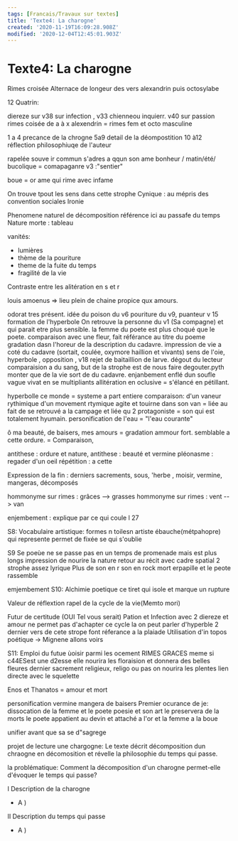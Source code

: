 ```yaml
---
tags: [Francais/Travaux sur textes]
title: 'Texte4: La charogne'
created: '2020-11-19T16:09:28.908Z'
modified: '2020-12-04T12:45:01.903Z'
---
```


# Texte4: La charogne

Rimes croisée 
Alternace de longeur des vers  alexandrin puis octosylabe

12 Quatrin: 

diereze sur v38 sur infection , v33 chienneou inquierr.
v40 sur passion  
rimes coisée de a à x
alexendrin = rimes fem et octo masculine

1 a 4 precance de la chrogne
5a9 detail de la déompostition 
10 à12 réflection philosophiuqe de l'auteur

rapelée souve ir commun
s'adres a qqun son ame
bonheur / matin/été/ bucolique = comapaganre v3 :"sentier"

boue = or 
ame qui rime avec infame

On trouve tpout les sens dans cette strophe
Cynique : au mépris des convention sociales
Ironie

Phenomene naturel de décomposition référence ici au passafe du temps
Nature morte : tableau

vanités:
 - lumières
 - thème de la pouriture
 - theme de la fuite du temps
 - fragilité de la vie

 Contraste entre les alitération  en s et r


louis amoenus => lieu plein de chaine propice qux amours.

odorat tres présent. 
idée du poison du v6 pouriture du v9, puanteur v 15
formation de l'hyperbole
On retrouve la personne du v1 (Sa compagne) et qui parait etre plus sensible. 
la femme du poete est plus choqué que le poete. 
comparaison avec une fleur, fait référance au titre du poeme
gradation dasn l'horeur de la description du cadavre. 
impression de vie a coté du cadavre (sortait, coulée, oxymore haillion et vivants)
sens de l'oie, hyperbole , opposition , 
v18 rejet de baitaillion de larve. dégout du lecteur
comparaision a du sang, 
but de la strophe est de nous faire degouter.pyth
monter que de la vie sort de du cadavre.
enjanbement enflé dun soufle vague vivat en se multipliants
allitération en oclusive = s'élancé en pétillant. 

hyperbolle ce monde = systeme a part entiere
comparaison: d'un vaneur rythimique d'un movement rtymique agite et touirne dans son van  = liée au fait de se retrouvé a la campage et liée qu 2 protagoniste = son qui est totalement hyumain. 
personification de l'eau = "l'eau courante"

ô ma beauté, de baisers, mes amours = gradation ammour fort.
semblable a cette ordure.  = Comparaison, 

antithese : ordure et nature,
antithese : beauté et vermine
pléonasme : regader d'un oeil
répétition : a cette

Expression de la fin : derniers sacrements, sous, 'herbe , moisir, vermine, mangeras, décomposés

hommonyme sur rimes : grâces --> grasses
hommonyme sur rimes : vent --> van

enjembement : explique par ce qui coule l 27

S8:
Vocabulaire artistique: formes n toilesn artiste ébauche(métpahopre) qui represente permet de fixée se qui s'oublie

S9
Se poeùe ne se passe pas en un temps de promenade mais est plus longs 
impression de nourire la nature
retour au récit avec cadre spatial
2 strophe assez lyrique
Plus de son en r son en rock
mort erpapille et le peote rassemble

emjembement 
S10:
Alchimie poetique
ce tiret qui isole et marque un rupture

Valeur de réflextion 
rapel de la cycle de la vie(Memto mori)

Futur de certitude (OUI Tel vous serait)
Pation et Infection avec 2 diereze et amour ne permet pas d'achapter ce cycle la on peut parler d'hyperble
2 dernier vers de cete strope font réferance a la plaiade
Utilisation d'in topos poétique -> Mignene allons voirs 

S11:
Emploi du futue 
ùoisir parmi les ocement
RIMES GRACES meme si c44ESest une d2esse elle nourira les floraision et donnera des belles fleures
dernier sacrement religieux, religo ou pas on nourira les plentes
lien directe avec le squelette

Enos et Thanatos = amour et mort


personification vermine mangera de baisers
Premier ocurance de je: dissocation de la femme et le poete 
poesie et son art le preservera de la morts
le poete appatient au devin et attaché a l'or et la femme a la boue

unifier avant que sa se d"sagrege



projet de lecture une chargogne:
  Le texte décrit décomposition dun chraogne en décomosition et révelle la philosophie du temps qui passe.

la problématique:
  Comment la décomposition d'un charogne permet-elle d'évoquer le temps qui passe?

I Description de la charogne
 - A )

II Description du temps qui passe
 - A )

